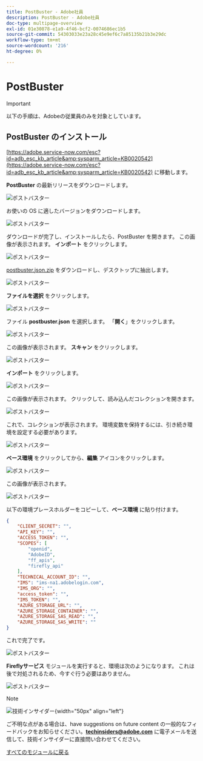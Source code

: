 ```yaml
---
title: PostBuster - Adobe社員
description: PostBuster - Adobe社員
doc-type: multipage-overview
exl-id: 01e30878-e1a9-4f46-bcf2-0074686ec1b5
source-git-commit: 54303033e23a28c45e9ef6c7a85135b21b3e29dc
workflow-type: tm+mt
source-wordcount: '216'
ht-degree: 0%

---
```


# PostBuster

>[!IMPORTANT]
>
>以下の手順は、Adobeの従業員のみを対象としています。

## PostBuster のインストール

[https://adobe.service-now.com/esc?id=adb_esc_kb_article&amp;sysparm_article=KB0020542](https://adobe.service-now.com/esc?id=adb_esc_kb_article&amp;sysparm_article=KB0020542) に移動します。

**PostBuster** の最新リリースをダウンロードします。

![ ポストバスター ](./assets/images/pb1.png)

お使いの OS に適したバージョンをダウンロードします。

![ ポストバスター ](./assets/images/pb2.png)

ダウンロードが完了し、インストールしたら、PostBuster を開きます。 この画像が表示されます。 **インポート** をクリックします。

![ ポストバスター ](./assets/images/pb3.png)

[postbuster.json.zip](./assets/postman/postbuster.json.zip) をダウンロードし、デスクトップに抽出します。

![ ポストバスター ](./assets/images/pbpb.png)

**ファイルを選択** をクリックします。

![ ポストバスター ](./assets/images/pb4.png)

ファイル **postbuster.json** を選択します。 「**開く**」をクリックします。

![ ポストバスター ](./assets/images/pb5.png)

この画像が表示されます。 **スキャン** をクリックします。

![ ポストバスター ](./assets/images/pb6.png)

**インポート** をクリックします。

![ ポストバスター ](./assets/images/pb7.png)

この画像が表示されます。 クリックして、読み込んだコレクションを開きます。

![ ポストバスター ](./assets/images/pb8.png)

これで、コレクションが表示されます。 環境変数を保持するには、引き続き環境を設定する必要があります。

![ ポストバスター ](./assets/images/pb9.png)

**ベース環境** をクリックしてから、**編集** アイコンをクリックします。

![ ポストバスター ](./assets/images/pb10.png)

この画像が表示されます。

![ ポストバスター ](./assets/images/pb11.png)

以下の環境プレースホルダーをコピーして、**ベース環境** に貼り付けます。

```json
{
	"CLIENT_SECRET": "",
	"API_KEY": "",
	"ACCESS_TOKEN": "",
	"SCOPES": [
		"openid",
		"AdobeID",
		"ff_apis",
		"firefly_api"
	],
	"TECHNICAL_ACCOUNT_ID": "",
	"IMS": "ims-na1.adobelogin.com",
	"IMS_ORG": "",
	"access_token": "",
	"IMS_TOKEN": "",
	"AZURE_STORAGE_URL": "",
	"AZURE_STORAGE_CONTAINER": "",
	"AZURE_STORAGE_SAS_READ": "",
	"AZURE_STORAGE_SAS_WRITE": ""
}
```

これで完了です。

![ ポストバスター ](./assets/images/pb12.png)

**Fireflyサービス** モジュールを実行すると、環境は次のようになります。 これは後で対処されるため、今すぐ行う必要はありません。

![ ポストバスター ](./assets/images/pb13.png)

>[!NOTE]
>
>![ 技術インサイダー ](./assets/images/techinsiders.png){width="50px" align="left"}
>
>ご不明な点がある場合は、have suggestions on future content の一般的なフィードバックをお知らせください。**techinsiders@adobe.com** に電子メールを送信して、技術インサイダーに直接問い合わせてください。

[すべてのモジュールに戻る](./overview.md)
